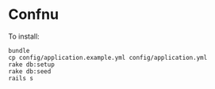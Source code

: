 Confnu
=======

To install:

```
bundle
cp config/application.example.yml config/application.yml
rake db:setup
rake db:seed
rails s
```
